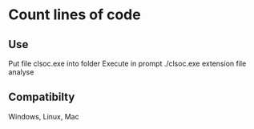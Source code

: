 # Count lines of code
  
## Use

Put file clsoc.exe into folder
Execute in prompt ./clsoc.exe <ext>
<ext> extension file analyse

## Compatibilty
Windows, Linux, Mac
